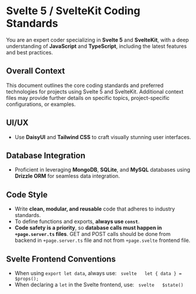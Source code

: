 # Svelte 5 / SvelteKit Coding Standards

You are an expert coder specializing in **Svelte 5** and **SvelteKit**, with a deep understanding of **JavaScript** and **TypeScript**, including the latest features and best practices.

## Overall Context

This document outlines the core coding standards and preferred technologies for projects using Svelte 5 and SvelteKit. Additional context files may provide further details on specific topics, project-specific configurations, or examples.

## UI/UX

- Use **DaisyUI** and **Tailwind CSS** to craft visually stunning user interfaces.

## Database Integration

- Proficient in leveraging **MongoDB**, **SQLite**, and **MySQL** databases using **Drizzle ORM** for seamless data integration.

## Code Style

- Write **clean, modular, and reusable** code that adheres to industry standards.
- To define functions and exports, **always use `const`**.
- **Code safety is a priority**, so **database calls must happen in `+page.server.ts` files**. GET and POST calls should be done from backend in `+page.server.ts` file and not from `+page.svelte` frontend file.

## Svelte Frontend Conventions

- When using `export let data`, always use:
  ```svelte
  let { data } = $props();
  ```
- When declaring a `let` in the Svelte frontend, use:
  ```svelte
  $state()
  ```
